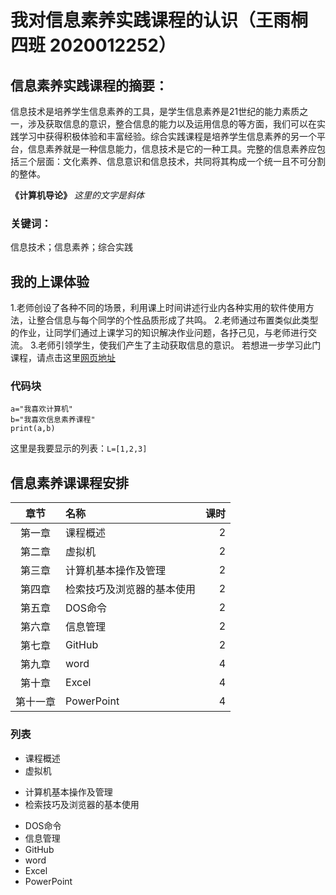 # 我对信息素养实践课程的认识（王雨桐 四班 2020012252）
## 信息素养实践课程的摘要：
信息技术是培养学生信息素养的工具，是学生信息素养是21世纪的能力素质之一，涉及获取信息的意识，整合信息的能力以及运用信息的等方面，我们可以在实践学习中获得积极体验和丰富经验。综合实践课程是培养学生信息素养的另一个平台，信息素养就是一种信息能力，信息技术是它的一种工具。完整的信息素养应包括三个层面：文化素养、信息意识和信息技术，共同将其构成一个统一且不可分割的整体。

**《计算机导论》**
*这里的文字是斜体*
### 关键词：
信息技术；信息素养；综合实践
## 我的上课体验
1.老师创设了各种不同的场景，利用课上时间讲述行业内各种实用的软件使用方法，让整合信息与每个同学的个性品质形成了共鸣。
2.老师通过布置类似此类型的作业，让同学们通过上课学习的知识解决作业问题，各抒己见，与老师进行交流。
3.老师引领学生，使我们产生了主动获取信息的意识。
若想进一步学习此门课程，请点击这里[网页地址](https://baike.baidu.com/item/%E4%BF%A1%E6%81%AF%E7%B4%A0%E5%85%BB%E4%B8%8E%E5%AE%9E%E8%B7%B5%E2%80%94%E2%80%94%E7%BB%99%E4%BD%A0%E4%B8%80%E5%8F%8C%E5%AD%A6%E6%9C%AF%E6%85%A7%E7%9C%BC)
### 代码块  
```
a="我喜欢计算机"
b="我喜欢信息素养课程"
print(a,b)
```
这里是我要显示的列表：`L=[1,2,3]`
## 信息素养课课程安排
|章节|名称|课时|
|:-:|:-|-:|
|第一章|课程概述|2|
|第二章|虚拟机|2|
|第三章|计算机基本操作及管理|2|
|第四章|检索技巧及浏览器的基本使用|2|
|第五章|DOS命令|2|
|第六章|信息管理|2|
|第七章|GitHub|2|
|第九章|word|4|
|第十章|Excel|4|
|第十一章|PowerPoint|4|
### 列表  
- 课程概述
- 虚拟机
+ 计算机基本操作及管理
+ 检索技巧及浏览器的基本使用
* DOS命令
* 信息管理
* GitHub
* word
* Excel
* PowerPoint
